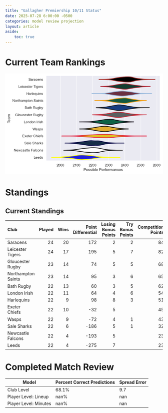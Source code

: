 ```yaml
---  
title: "Gallagher Premiership 10/11 Status"  
date: 2025-07-28 6:00:00 -0500  
categories: model review projection  
layout: article  
aside:  
    toc: true  
---
```

# Current Team Rankings


![Club Rankings](plots/rankings_Gallagher_Premiership_1011.png)
# Standings

## Current Standings


| Club               |   Played |   Wins |   Point Differential |   Losing Bonus Points |   Try Bonus Points |   Competition Points |
|:-------------------|---------:|-------:|---------------------:|----------------------:|-------------------:|---------------------:|
| Saracens           |       24 |     20 |                  172 |                     2 |                  2 |                   84 |
| Leicester Tigers   |       24 |     17 |                  195 |                     5 |                  7 |                   82 |
| Gloucester Rugby   |       23 |     14 |                   74 |                     5 |                  5 |                   68 |
| Northampton Saints |       23 |     14 |                   95 |                     3 |                  6 |                   65 |
| Bath Rugby         |       22 |     13 |                   60 |                     3 |                  5 |                   62 |
| London Irish       |       22 |     11 |                   64 |                     4 |                  6 |                   54 |
| Harlequins         |       22 |      9 |                   98 |                     8 |                  3 |                   51 |
| Exeter Chiefs      |       22 |     10 |                  -32 |                     5 |                    |                   45 |
| Wasps              |       22 |      9 |                  -72 |                     4 |                  1 |                   43 |
| Sale Sharks        |       22 |      6 |                 -186 |                     5 |                  1 |                   32 |
| Newcastle Falcons  |       22 |      4 |                 -193 |                     5 |                    |                   23 |
| Leeds              |       22 |      4 |                 -275 |                     7 |                    |                   23 |



# Completed Match Review


| Model | Percent Correct Predictions | Spread Error |
| ------ | ------ | ------ |
| Club Level | 68.1% | 9.7 |
| Player Level: Lineup | nan% | nan |
| Player Level: Minutes | nan% | nan |


